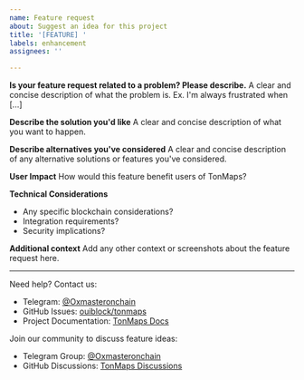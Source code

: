 ```yaml
---
name: Feature request
about: Suggest an idea for this project
title: '[FEATURE] '
labels: enhancement
assignees: ''

---
```


**Is your feature request related to a problem? Please describe.**
A clear and concise description of what the problem is. Ex. I'm always frustrated when [...]

**Describe the solution you'd like**
A clear and concise description of what you want to happen.

**Describe alternatives you've considered**
A clear and concise description of any alternative solutions or features you've considered.

**User Impact**
How would this feature benefit users of TonMaps?

**Technical Considerations**
- Any specific blockchain considerations?
- Integration requirements?
- Security implications?

**Additional context**
Add any other context or screenshots about the feature request here.

---
Need help? Contact us:
- Telegram: [@Oxmasteronchain](https://t.me/Oxmasteronchain)
- GitHub Issues: [ouiblock/tonmaps](https://github.com/ouiblock/tonmaps/issues)
- Project Documentation: [TonMaps Docs](https://ouiblock.github.io/tonmaps/)

Join our community to discuss feature ideas:
- Telegram Group: [@Oxmasteronchain](https://t.me/Oxmasteronchain)
- GitHub Discussions: [TonMaps Discussions](https://github.com/ouiblock/tonmaps/discussions)
